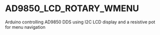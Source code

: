 # AD9850_LCD_ROTARY_WMENU
Arduino controlling AD9850 DDS using I2C LCD display and a resistive pot for menu navigation
